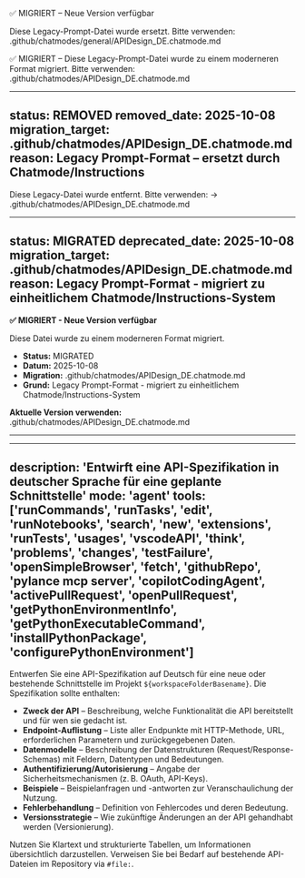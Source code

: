 ✅ MIGRIERT – Neue Version verfügbar

Diese Legacy-Prompt-Datei wurde ersetzt.
Bitte verwenden: .github/chatmodes/general/APIDesign_DE.chatmode.md

<!-- MIGRIERT: Ersetzt durch .github/chatmodes/APIDesign_DE.chatmode.md -->
✅ MIGRIERT – Diese Legacy-Prompt-Datei wurde zu einem moderneren Format migriert.
Bitte verwenden: .github/chatmodes/APIDesign_DE.chatmode.md

---
status: REMOVED
removed_date: 2025-10-08
migration_target: .github/chatmodes/APIDesign_DE.chatmode.md
reason: Legacy Prompt-Format – ersetzt durch Chatmode/Instructions
---

Diese Legacy-Datei wurde entfernt. Bitte verwenden:
→ .github/chatmodes/APIDesign_DE.chatmode.md

---
status: MIGRATED
deprecated_date: 2025-10-08
migration_target: .github/chatmodes/APIDesign_DE.chatmode.md
reason: Legacy Prompt-Format - migriert zu einheitlichem Chatmode/Instructions-System
---

**✅ MIGRIERT - Neue Version verfügbar**

Diese Datei wurde zu einem moderneren Format migriert.

- **Status:** MIGRATED
- **Datum:** 2025-10-08
- **Migration:** .github/chatmodes/APIDesign_DE.chatmode.md
- **Grund:** Legacy Prompt-Format - migriert zu einheitlichem Chatmode/Instructions-System

**Aktuelle Version verwenden:** .github/chatmodes/APIDesign_DE.chatmode.md

---

---
description: 'Entwirft eine API-Spezifikation in deutscher Sprache für eine geplante Schnittstelle'
mode: 'agent'
tools: ['runCommands', 'runTasks', 'edit', 'runNotebooks', 'search', 'new', 'extensions', 'runTests', 'usages', 'vscodeAPI', 'think', 'problems', 'changes', 'testFailure', 'openSimpleBrowser', 'fetch', 'githubRepo', 'pylance mcp server', 'copilotCodingAgent', 'activePullRequest', 'openPullRequest', 'getPythonEnvironmentInfo', 'getPythonExecutableCommand', 'installPythonPackage', 'configurePythonEnvironment']
---

Entwerfen Sie eine API-Spezifikation auf Deutsch für eine neue oder bestehende Schnittstelle im Projekt `${workspaceFolderBasename}`. Die Spezifikation sollte enthalten:

* **Zweck der API** – Beschreibung, welche Funktionalität die API bereitstellt und für wen sie gedacht ist.
* **Endpoint-Auflistung** – Liste aller Endpunkte mit HTTP-Methode, URL, erforderlichen Parametern und zurückgegebenen Daten.
* **Datenmodelle** – Beschreibung der Datenstrukturen (Request/Response-Schemas) mit Feldern, Datentypen und Bedeutungen.
* **Authentifizierung/Autorisierung** – Angabe der Sicherheitsmechanismen (z. B. OAuth, API-Keys).
* **Beispiele** – Beispielanfragen und -antworten zur Veranschaulichung der Nutzung.
* **Fehlerbehandlung** – Definition von Fehlercodes und deren Bedeutung.
* **Versionsstrategie** – Wie zukünftige Änderungen an der API gehandhabt werden (Versionierung).

Nutzen Sie Klartext und strukturierte Tabellen, um Informationen übersichtlich darzustellen. Verweisen Sie bei Bedarf auf bestehende API-Dateien im Repository via `#file:`.

<!-- Maintenance Note: Diese Legacy-Prompt-Datei wird durch .github/chatmodes/APIDesign_DE.chatmode.md ersetzt. -->
